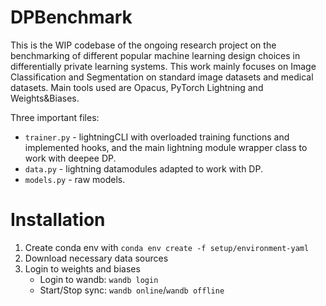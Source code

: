 # DPBenchmark 
This is the WIP codebase of the ongoing research project on the benchmarking of different popular machine learning design choices in differentially private learning systems. This work mainly focuses on Image Classification and Segmentation on standard image datasets and medical datasets. Main tools used are Opacus, PyTorch Lightning and Weights&Biases.

Three important files: 
* `trainer.py` - lightningCLI with overloaded training functions and implemented hooks, and the main lightning module wrapper class to work with deepee DP.
* `data.py` - lightning datamodules adapted to work with DP.
* `models.py` - raw models. 

# Installation 
1. Create conda env with `conda env create -f setup/environment-yaml`
2. Download necessary data sources 
3. Login to weights and biases
    * Login to wandb: `wandb login`
    * Start/Stop sync: `wandb online`/`wandb offline`